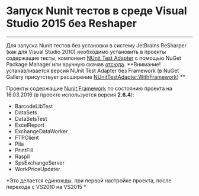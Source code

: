 # Запуск Nunit тестов в среде Visual Studio 2015 без Reshaper #

---

Для запуска Nunit тестов без установки в систему JetBrains ReSharper (как для Visual Studio 2010)  необходимо установить в проекты содержащие тесты, компонент
[NUnit Test Adapter](https://www.nuget.org/packages/NUnitTestAdapter/) с помощью NuGet Package Manager или вручную скачав
[отсюда](files/NUnitVisualStudioTestAdapter-2.0.0.vsix). **Внимание! устанавливается версия NUnit Test Adapter без Framework
(в NuGet Gallery присутствует расширение [NUnitTestAdapter.WithFramework](https://www.nuget.org/packages/NUnitTestAdapter.WithFramework/)) **

Проекты содержащие [Nunit Framework](http://nunit.org/index.php?p=download) по состоянию проекта на 16.03.2016 (в проекте используется версия **2.6.4**):

* BarcodeLibTest
* DataSets
* DataSetsTest
* ExcelReport
* ExchangeDataWorker
* FTPClient
* Pila
* PrintFill
* Raspil
* SpsExchangeServer
* WorkPriceUpdater

*Это делается единожды, при первой настройке проекта, после перехода с VS2010 на VS2015 *